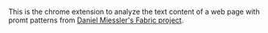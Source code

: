 This is the chrome extension to analyze the text content of a web page with promt patterns from [Daniel Miessler's Fabric project](https://github.com/danielmiessler/fabric). 
